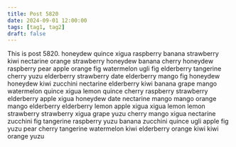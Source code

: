 ```yaml
---
title: Post 5820
date: 2024-09-01 12:00:00
tags: [tag1, tag2]
draft: false
---
```

This is post 5820.
honeydew
quince
xigua
raspberry
banana
strawberry
kiwi
nectarine
orange
strawberry
honeydew
banana
cherry
honeydew
raspberry
pear
apple
orange
fig
watermelon
ugli
fig
elderberry
tangerine
cherry
yuzu
elderberry
strawberry
date
elderberry
mango
fig
honeydew
honeydew
kiwi
zucchini
nectarine
elderberry
kiwi
banana
grape
mango
watermelon
quince
xigua
lemon
quince
cherry
raspberry
strawberry
elderberry
apple
xigua
honeydew
date
nectarine
mango
mango
orange
mango
elderberry
elderberry
lemon
apple
xigua
xigua
lemon
lemon
strawberry
strawberry
xigua
grape
yuzu
cherry
mango
xigua
nectarine
zucchini
fig
tangerine
raspberry
yuzu
banana
zucchini
quince
ugli
apple
fig
yuzu
pear
cherry
tangerine
watermelon
kiwi
elderberry
orange
kiwi
kiwi
orange
yuzu
